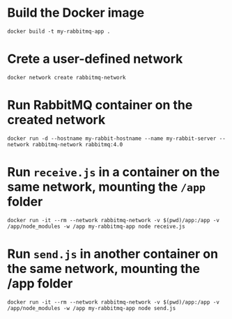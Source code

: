 # Build the Docker image
```
docker build -t my-rabbitmq-app .
```

# Crete a user-defined network
```
docker network create rabbitmq-network
```

# Run RabbitMQ container on the created network
```
docker run -d --hostname my-rabbit-hostname --name my-rabbit-server --network rabbitmq-network rabbitmq:4.0
```

# Run `receive.js` in a container on the same network, mounting the `/app` folder
```
docker run -it --rm --network rabbitmq-network -v $(pwd)/app:/app -v /app/node_modules -w /app my-rabbitmq-app node receive.js
```

# Run `send.js` in another container on the same network, mounting the /app folder
```
docker run -it --rm --network rabbitmq-network -v $(pwd)/app:/app -v /app/node_modules -w /app my-rabbitmq-app node send.js
```